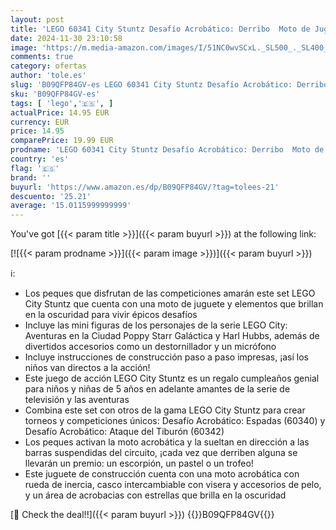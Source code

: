 ```yaml
---
layout: post
title: 'LEGO 60341 City Stuntz Desafío Acrobático: Derribo  Moto de Juguete para Niños de 5 Años  Brilla en la Oscuridad  Regalo Cumpleaños Infantiles'
date: 2024-11-30 23:10:58
image: 'https://m.media-amazon.com/images/I/51NC0wvSCxL._SL500_._SL400_.jpg'
comments: true
category: ofertas
author: 'tole.es'
slug: 'B09QFP84GV-es LEGO 60341 City Stuntz Desafío Acrobático: Derribo Moto de...'
sku: 'B09QFP84GV-es'
tags: [ 'lego','🇪🇸', ]
actualPrice: 14.95 EUR
currency: EUR
price: 14.95
comparePrice: 19.99 EUR
prodname: 'LEGO 60341 City Stuntz Desafío Acrobático: Derribo  Moto de Juguete para Niños de 5 Años  Brilla en la Oscuridad  Regalo Cumpleaños Infantiles'
country: 'es'
flag: '🇪🇸'
brand: ''
buyurl: 'https://www.amazon.es/dp/B09QFP84GV/?tag=tolees-21'
descuento: '25.21'
average: '15.0115999999999'
---
```


You've got [{{< param title >}}]({{< param buyurl >}}) at the following link:

[![{{< param prodname >}}]({{< param image >}})]({{< param buyurl >}})

ℹ️:

- Los peques que disfrutan de las competiciones amarán este set LEGO City Stuntz que cuenta con una moto de juguete y elementos que brillan en la oscuridad para vivir épicos desafíos
- Incluye las mini figuras de los personajes de la serie LEGO City: Aventuras en la Ciudad Poppy Starr Galáctica y Harl Hubbs, además de divertidos accesorios como un destornillador y un micrófono
- Incluye instrucciones de construcción paso a paso impresas, ¡así los niños van directos a la acción!
- Este juego de acción LEGO City Stuntz es un regalo cumpleaños genial para niños y niñas de 5 años en adelante amantes de la serie de televisión y las aventuras
- Combina este set con otros de la gama LEGO City Stuntz para crear torneos y competiciones únicos: Desafío Acrobático: Espadas (60340) y Desafío Acrobático: Ataque del Tiburón (60342)
- Los peques activan la moto acrobática y la sueltan en dirección a las barras suspendidas del circuito, ¡cada vez que derriben alguna se llevarán un premio: un escorpión, un pastel o un trofeo!
- Este juguete de construcción cuenta con una moto acrobática con rueda de inercia, casco intercambiable con visera y accesorios de pelo, y un área de acrobacias con estrellas que brilla en la oscuridad

[🛒 Check the deal!!]({{< param buyurl >}})
{{<world>}}B09QFP84GV{{</world>}}
